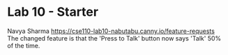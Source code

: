 # Lab 10 - Starter
Navya Sharma
https://cse110-lab10-nabutabu.canny.io/feature-requests
The changed feature is that the 'Press to Talk' button now says 'Talk' 50% of the time.